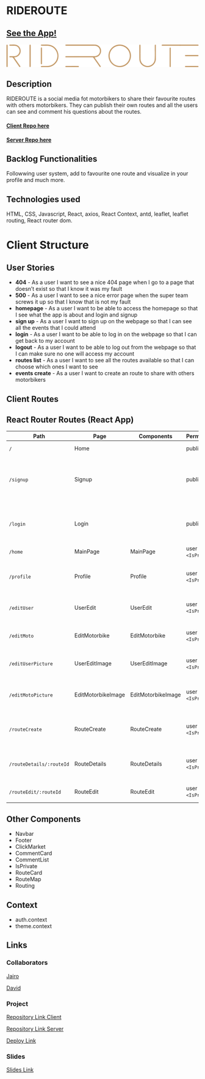 # RIDEROUTE

## [See the App!](www.your-deploy-url-here.com)

![App Logo](./public/images/letter.png)

## Description
RIDEROUTE is a social media fot motorbikers to share their favourite routes with others motorbikers. They can publish their own routes and all the users can see and comment his questions about the routes.

#### [Client Repo here](https://github.com/dsanchezva/rideroute-client.git)
#### [Server Repo here](https://github.com/jairogcdev/rideroute-server.git)

## Backlog Functionalities

Followwing user system, add to favourite one route and visualize in your profile and much more. 

## Technologies used

HTML, CSS, Javascript, React, axios, React Context, antd, leaflet, leaflet routing, React router dom.

# Client Structure

## User Stories

- **404** - As a user I want to see a nice 404 page when I go to a page that doesn’t exist so that I know it was my fault 
- **500** - As a user I want to see a nice error page when the super team screws it up so that I know that is not my fault
- **homepage** - As a user I want to be able to access the homepage so that I see what the app is about and login and signup
- **sign up** - As a user I want to sign up on the webpage so that I can see all the events that I could attend
- **login** - As a user I want to be able to log in on the webpage so that I can get back to my account
- **logout** - As a user I want to be able to log out from the webpage so that I can make sure no one will access my account
- **routes list** - As a user I want to see all the routes available so that I can choose which ones I want to see
- **events create** - As a user I want to create an route to share with others motorbikers

## Client Routes

## React Router Routes (React App)
| Path                      | Page              | Components        | Permissions              | Behavior                                                      |
| ------------------------- | ------------------| ----------------  | ------------------------ | ------------------------------------------------------------  |
| `/`                       | Home              |                   | public                   | Home page                                                     |
| `/signup`                 | Signup            |                   | public                   | Signup form, link to login, navigate to homepage after signup |
| `/login`                  | Login             |                   | public                   | Login form, link to signup, navigate to homepage after login  |
| `/home`                   | MainPage          | MainPage          | user only `<IsPrivate>`  | List of all routes                                            |
| `/profile`                | Profile           | Profile           | user only `<IsPrivate>`  | User information and motorbike information                    |
| `/editUser`               | UserEdit          | UserEdit          | user only `<IsPrivate>`  | User information can be change                                |
| `/editMoto`               | EditMotorbike     | EditMotorbike     | user only `<IsPrivate>`  | Motorbike information can be change                           |
| `/editUserPicture`        | UserEditImage     | UserEditImage     | user only `<IsPrivate>`  | User can upload a new user picture                            |
| `/editMotoPicture`        | EditMotorbikeImage| EditMotorbikeImage| user only `<IsPrivate>`  | User can upload a new motorbike picture                       |
| `/routeCreate`            | RouteCreate       | RouteCreate       | user only `<IsPrivate>`  | User can create a new motorbike route                         |
| `/routeDetails/:routeId`  | RouteDetails      | RouteDetails      | user only `<IsPrivate>`  | Shows in detail a route and add a comment                     |
| `/routeEdit/:routeId`     | RouteEdit         | RouteEdit         | user only `<IsPrivate>`  | Edit a route clicking on the map                              |

## Other Components

- Navbar
- Footer
- ClickMarket
- CommentCard
- CommentList
- IsPrivate
- RouteCard
- RouteMap
- Routing

## Context

- auth.context
- theme.context
  
## Links

### Collaborators

[Jairo](https://github.com/jairogcdev)

[David](https://github.com/dsanchezva)

### Project

[Repository Link Client](https://github.com/dsanchezva/rideroute-client.git)

[Repository Link Server](https://github.com/jairogcdev/rideroute-server.git)

[Deploy Link](https://rideroute.netlify.app/)


### Slides

[Slides Link](www.your-slides-url-here.com)